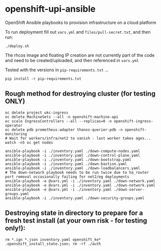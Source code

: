 # openshift-upi-ansible
OpenShift Ansible playbooks to provision infrastructure on a cloud platform

To run deployment fill out `vars.yml` and `files/pull-secret.txt`, and then run:

`./deploy.sh`

The rhcos image and floating IP creation are not currently part of the code and need to be created/uploaded, and then referenced in `vars.yml`

Tested with the versions in `pip-requirements.txt` ...

```
pip install -r pip-requirements.txt
```

## Rough method for destroying cluster (for testing ONLY)
```
oc delete project ukc-ingress 
oc delete MachineSets --all -n openshift-machine-api
oc scale IngressControllers --all --replicas=0 -n openshift-ingress-operator
oc delete pdb prometheus-adapter thanos-querier-pdb -n openshift-monitoring
# Wait for workers/infra/net2 to vanish - last worker takes ages...
watch -n5 oc get nodes

ansible-playbook -i ./inventory.yaml ./down-compute-nodes.yaml
ansible-playbook -i ./inventory.yaml ./down-control-plane.yaml
ansible-playbook -i ./inventory.yaml ./down-bootstrap.yaml
ansible-playbook -i ./inventory.yaml ./down-bastion.yaml
ansible-playbook -i ./inventory.yaml ./down-loadbalancers.yaml
# The down-network playbook needs to be run twice due to ha_router port removal occasionally failing for net2/eg deployments
ansible-playbook -e @vars.yml -i ./inventory.yaml ./down-network.yaml
ansible-playbook -e @vars.yml -i ./inventory.yaml ./down-network.yaml
ansible-playbook -e @vars.yml -i ./inventory.yaml ./down-server-groups.yaml
ansible-playbook -i ./inventory.yaml ./down-security-groups.yaml
```

## Destroying state in directory to prepare for a fresh test install (at your own risk - for testing only!):
```
rm *.ign *.json inventory.yaml openshift_ke* .openshift_install_state.json; rm -rf ./auth
```
